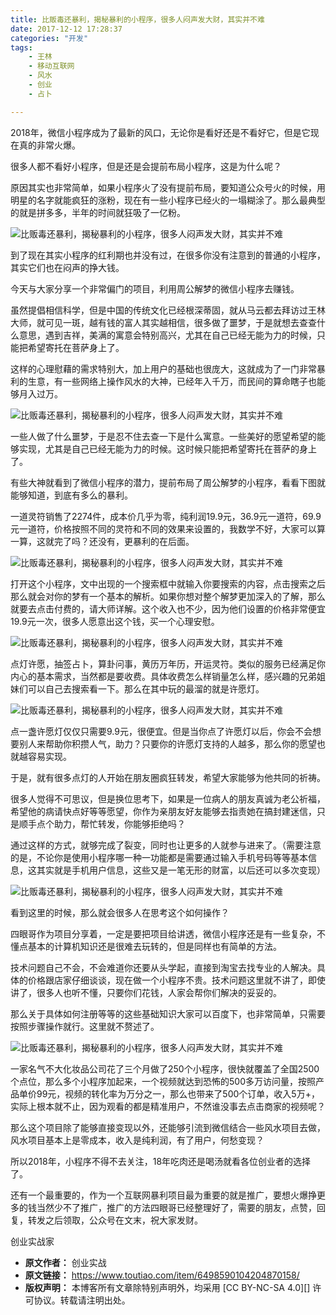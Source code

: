 ```yaml
---
title: 比贩毒还暴利，揭秘暴利的小程序，很多人闷声发大财，其实并不难
date: 2017-12-12 17:28:37
categories: "开发"
tags:
	- 王林
	- 移动互联网
	- 风水
	- 创业
	- 占卜

---
```


2018年，微信小程序成为了最新的风口，无论你是看好还是不看好它，但是它现在真的非常火爆。

很多人都不看好小程序，但是还是会提前布局小程序，这是为什么呢？

原因其实也非常简单，如果小程序火了没有提前布局，要知道公众号火的时候，用明星的名字就能疯狂的涨粉，现在有一些小程序已经火的一塌糊涂了。那么最典型的就是拼多多，半年的时间就狂吸了一亿粉。

![比贩毒还暴利，揭秘暴利的小程序，很多人闷声发大财，其实并不难][7FRV-VY3Q-IEU3.jpg]

到了现在其实小程序的红利期也并没有过，在很多你没有注意到的普通的小程序，其实它们也在闷声的挣大钱。

今天与大家分享一个非常偏门的项目，利用周公解梦的微信小程序去赚钱。

虽然提倡相信科学，但是中国的传统文化已经根深蒂固，就从马云都去拜访过王林大师，就可见一斑，越有钱的富人其实越相信，很多做了噩梦，于是就想去查查什么意思，遇到吉祥，美满的寓意会特别高兴，尤其在自己已经无能为力的时候，只能把希望寄托在菩萨身上了。

这样的心理慰藉的需求特别大，加上用户的基础也很庞大，这就成为了一门非常暴利的生意，有一些网络上操作风水的大神，已经年入千万，而民间的算命瞎子也能够月入过万。

![比贩毒还暴利，揭秘暴利的小程序，很多人闷声发大财，其实并不难][RQEN-QI63-6N6V.jpg]

一些人做了什么噩梦，于是忍不住去查一下是什么寓意。一些美好的愿望希望的能够实现，尤其是自己已经无能为力的时候。这时候只能把希望寄托在菩萨的身上了。

有些大神就看到了微信小程序的潜力，提前布局了周公解梦的小程序，看看下图就能够知道，到底有多么的暴利。

一道灵符销售了2274件，成本价几乎为零，纯利润19.9元，36.9元一道符，69.9元一道符，价格按照不同的灵符和不同的效果来设置的，我数学不好，大家可以算一算，这就完了吗？还没有，更暴利的在后面。

![比贩毒还暴利，揭秘暴利的小程序，很多人闷声发大财，其实并不难][JUUN-NJJJ-AV6J.jpg]

打开这个小程序，文中出现的一个搜索框中就输入你要搜索的内容，点击搜索之后那么就会对你的梦有一个基本的解析。如果你想对整个解梦更加深入的了解，那么就要去点击付费的，请大师详解。这个收入也不少，因为他们设置的价格非常便宜19.9元一次，很多人愿意出这个钱，买一个心理安慰。

![比贩毒还暴利，揭秘暴利的小程序，很多人闷声发大财，其实并不难][ZVU6-NBNU-JYAZ.jpg]

点灯许愿，抽签占卜，算卦问事，黄历万年历，开运灵符。类似的服务已经满足你内心的基本需求，当然都是要收费。具体收费怎么样销量怎么样，感兴趣的兄弟姐妹们可以自己去搜索看一下。那么在其中玩的最溜的就是许愿灯。

![比贩毒还暴利，揭秘暴利的小程序，很多人闷声发大财，其实并不难][AI7F-3MME-7BFF.jpg]

点一盏许愿灯仅仅只需要9.9元，很便宜。但是当你点了许愿灯以后，你会不会想要别人来帮助你积攒人气，助力？只要你的许愿灯支持的人越多，那么你的愿望也就越容易实现。

于是，就有很多点灯的人开始在朋友圈疯狂转发，希望大家能够为他共同的祈祷。

很多人觉得不可思议，但是换位思考下，如果是一位病人的朋友真诚为老公祈福，希望他的病请快点好等等愿望，你作为亲朋友好友能够去指责她在搞封建迷信，只是顺手点个助力，帮忙转发，你能够拒绝吗？

通过这样的方式，就够完成了裂变，同时也让更多的人就参与进来了。（需要注意的是，不论你是使用小程序哪一种一功能都是需要通过输入手机号码等等基本信息，这其实就是手机用户信息，这些又是一笔无形的财富，以后还可以多次变现）

![比贩毒还暴利，揭秘暴利的小程序，很多人闷声发大财，其实并不难][VRV3-QFFY-MMJA.jpg]

看到这里的时候，那么就会很多人在思考这个如何操作？

四眼哥作为项目分享着，一定是要把项目给讲透，微信小程序还是有一些复杂，不懂点基本的计算机知识还是很难去玩转的，但是同样也有简单的方法。

技术问题自己不会，不会难道你还要从头学起，直接到淘宝去找专业的人解决。具体的价格跟店家仔细谈谈，现在做一个小程序不贵。技术问题这里就不讲了，即使讲了，很多人也听不懂，只要你们花钱，人家会帮你们解决的妥妥的。

那么关于具体如何注册等等的这些基础知识大家可以百度下，也非常简单，只需要按照步骤操作就行。这里就不赘述了。

![比贩毒还暴利，揭秘暴利的小程序，很多人闷声发大财，其实并不难][NV6Z-Y3VZ-VBV3.jpg]

一家名气不大化妆品公司花了三个月做了250个小程序，很快就覆盖了全国2500个点位，那么多个小程序加起来，一个视频就达到恐怖的500多万访问量，按照产品单价99元，视频的转化率为万分之一，那么也带来了500个订单，收入5万+，实际上根本就不止，因为观看的都是精准用户，不然谁没事去点击商家的视频呢？


那么这个项目除了能够直接变现以外，还能够引流到微信结合一些风水项目去做，风水项目基本上是零成本，收入是纯利润，有了用户，何愁变现？

所以2018年，小程序不得不去关注，18年吃肉还是喝汤就看各位创业者的选择了。

还有一个最重要的，作为一个互联网暴利项目最为重要的就是推广，要想火爆挣更多的钱当然少不了推广，推广的方法四眼哥已经整理好了，需要的朋友，点赞，回复，转发之后领取，公众号在文末，祝大家发财。

创业实战家


[7FRV-VY3Q-IEU3.jpg]: /pro/os/crawler/7FRV-VY3Q-IEU3.jpg
[RQEN-QI63-6N6V.jpg]: /pro/os/crawler/RQEN-QI63-6N6V.jpg
[JUUN-NJJJ-AV6J.jpg]: /pro/os/crawler/JUUN-NJJJ-AV6J.jpg
[ZVU6-NBNU-JYAZ.jpg]: /pro/os/crawler/ZVU6-NBNU-JYAZ.jpg
[AI7F-3MME-7BFF.jpg]: /pro/os/crawler/AI7F-3MME-7BFF.jpg
[VRV3-QFFY-MMJA.jpg]: /pro/os/crawler/VRV3-QFFY-MMJA.jpg
[NV6Z-Y3VZ-VBV3.jpg]: /pro/os/crawler/NV6Z-Y3VZ-VBV3.jpg
 *  **原文作者：** 创业实战
 *  **原文链接：** https://www.toutiao.com/item/6498590104204870158/
 *  **版权声明：** 本博客所有文章除特别声明外，均采用 [CC BY-NC-SA 4.0][] 许可协议。转载请注明出处。